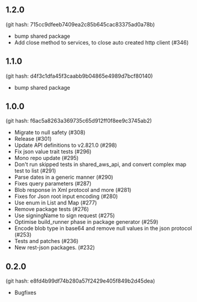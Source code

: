 ## 1.2.0

(git hash: 715cc9dfeeb7409ea2c85b645cac83375ad0a78b)

- bump shared package
- Add close method to services, to close auto created http client (#346)

## 1.1.0

(git hash: d4f3c1dfa45f3caabb9b04865e4989d7bcf80140)

- bump shared package

## 1.0.0

(git hash: f6ac5a8263a369735c65d912ff0f8ee9c3745ab2)

- Migrate to null safety (#308)
- Release (#301)
- Update API definitions to v2.821.0 (#298)
- Fix json value trait tests (#296)
- Mono repo update (#295)
- Don't run skipped tests in shared_aws_api, and convert complex map test to list (#291)
- Parse dates in a generic manner (#290)
- Fixes query parameters (#287)
- Blob response in Xml protocol and more (#281)
- Fixes for Json root input encoding (#280)
- Use enum in List and Map (#277)
- Remove package tests (#276)
- Use signingName to sign request (#275)
- Optimise build_runner phase in package generator (#259)
- Encode blob type in base64 and remove null values in the json protocol (#253)
- Tests and patches (#236)
- New rest-json packages. (#232)

## 0.2.0

(git hash: e8fd4b99df74b280a57f2429e405f849b2d45dea)

- Bugfixes

